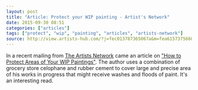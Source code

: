 ```yaml
---
layout: post
title: "Article: Protect your WIP painting - Artist's Network"
date: 2015-09-30 08:51
categories: ["articles"]
tags: ["protect", "wip", "painting", "articles", "artists-network"]
source: http://view.artists-hub.com/?j=fec013787365067a&m=fea615737566057d77&ls=fdf315737567007e7c127872&l=fed315717767077f&s=fe3416737361027d771671&jb=ff5f127372&ju=fe50177373600c757d13&et_mid=786127&rid=236560221&r=0
---
```


In a recent mailing from
[The Artists Network](http://www.artistsnetwork.com/) came an article
on
["How to Protect Areas of Your WIP Paintings"]({{page.source}}). The
author uses a combination of grocery store celophane and rubber cement
to cover large and precise area of his works in progress that might
receive washes and floods of paint. It's an interesting read.
